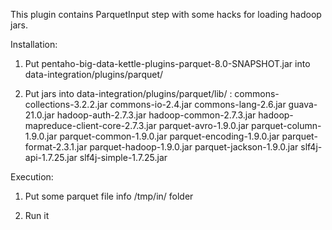 This plugin contains ParquetInput step with some hacks for loading hadoop jars.

Installation:

1. Put pentaho-big-data-kettle-plugins-parquet-8.0-SNAPSHOT.jar into data-integration/plugins/parquet/

2. Put jars into data-integration/plugins/parquet/lib/ :
	commons-collections-3.2.2.jar
	commons-io-2.4.jar
	commons-lang-2.6.jar
	guava-21.0.jar
	hadoop-auth-2.7.3.jar
	hadoop-common-2.7.3.jar
	hadoop-mapreduce-client-core-2.7.3.jar
	parquet-avro-1.9.0.jar
	parquet-column-1.9.0.jar
	parquet-common-1.9.0.jar
	parquet-encoding-1.9.0.jar
	parquet-format-2.3.1.jar
	parquet-hadoop-1.9.0.jar
	parquet-jackson-1.9.0.jar
	slf4j-api-1.7.25.jar
	slf4j-simple-1.7.25.jar

Execution:

1. Put some parquet file info /tmp/in/ folder

2. Run it
